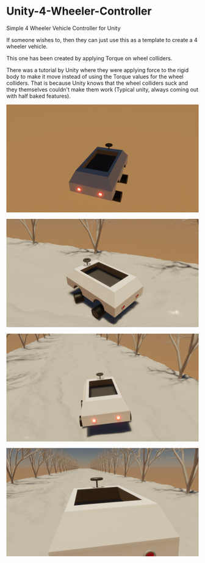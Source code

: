 # Unity-4-Wheeler-Controller
Simple 4 Wheeler Vehicle Controller for Unity



If someone wishes to, then they can just use this as a template to create a 4 wheeler vehicle.

This one has been created by applying Torque on wheel colliders.

There was a tutorial by Unity where they were applying force to the rigid body to make it move instead of using the Torque values for the wheel colliders. That is because Unity knows that the wheel colliders suck and they themselves couldn't make them work (Typical unity, always coming out with half baked features).

![](Images\give.png)

![gona](Images\gona.png)

![neva](Images\neva.png)

![u_up](Images\u_up.png)
